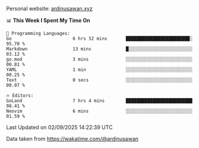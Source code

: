 Personal website: [ardinusawan.xyz](https://ardinusawan.xyz)

<!--START_SECTION:waka-->
📊 **This Week I Spent My Time On** 

```text
💬 Programming Languages: 
Go                       6 hrs 52 mins       ████████████████████████░   95.70 % 
Markdown                 13 mins             █░░░░░░░░░░░░░░░░░░░░░░░░   03.12 % 
go.mod                   3 mins              ░░░░░░░░░░░░░░░░░░░░░░░░░   00.81 % 
YAML                     1 min               ░░░░░░░░░░░░░░░░░░░░░░░░░   00.25 % 
Text                     0 secs              ░░░░░░░░░░░░░░░░░░░░░░░░░   00.07 % 

🔥 Editors: 
GoLand                   7 hrs 4 mins        █████████████████████████   98.41 % 
Neovim                   6 mins              ░░░░░░░░░░░░░░░░░░░░░░░░░   01.59 % 
```


 Last Updated on 02/09/2025 14:22:39 UTC
<!--END_SECTION:waka-->
Data taken from https://wakatime.com/@ardinusawan
